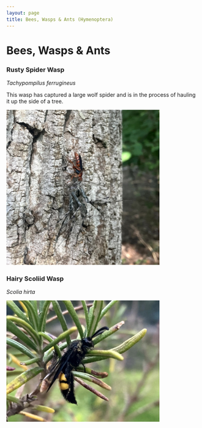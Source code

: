 ```yaml
---
layout: page
title: Bees, Wasps & Ants (Hymenoptera)
---
```


# Bees, Wasps & Ants

### Rusty Spider Wasp
*Tachypompilus ferrugineus*

This wasp has captured a large wolf spider and is in the process of hauling it up the side of a tree.

<img src="/assets/images/Hymenoptera/rusty_spider_wasp.jpg" title="Smith Mountain Lake Virginia, June 2025" width = 400>

### Hairy Scoliid Wasp
*Scolia hirta*

<img src="/assets/images/Hymenoptera/Hairy Scoliid Wasp.jpg" title="Switzerland, June 2025" width=400>
